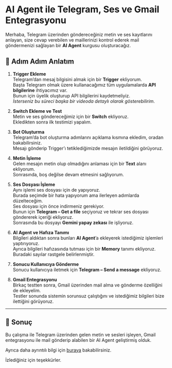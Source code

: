 # AI Agent ile Telegram, Ses ve Gmail Entegrasyonu

Merhaba, Telegram üzerinden göndereceğiniz metin ve ses kayıtlarını anlayan, size cevap verebilen ve maillerinizi kontrol ederek mail göndermenizi sağlayan bir **AI Agent** kurgusu oluşturacağız.


## 🔹 Adım Adım Anlatım

1. **Trigger Ekleme**  
   Telegram’dan mesaj bilgisini almak için bir **Trigger** ekliyorum.  
   Başta Telegram olmak üzere kullanacağımız tüm uygulamalarda **API bilgilerine** ihtiyacımız var.  
   Bunun için üyelik oluşturup API bilgilerini kaydetmeliyiz.  
   *İsterseniz bu süreci başka bir videoda detaylı olarak gösterebilirim.*

2. **Switch Ekleme ve Test**  
   Metin ve ses göndereceğimiz için bir **Switch** ekliyoruz.  
   Ekledikten sonra ilk testimizi yapalım.

3. **Bot Oluşturma**  
   Telegram’da bot oluşturma adımlarını açıklama kısmına ekledim, oradan bakabilirsiniz.  
   Mesajı gönderip Trigger’ı tetiklediğimizde mesajın iletildiğini görüyoruz.

4. **Metin İşleme**  
   Gelen mesajın metin olup olmadığını anlaması için bir **Text** alanı ekliyorum.  
   Sonrasında, boş değilse devam etmesini sağlıyorum.

5. **Ses Dosyası İşleme**  
   Aynı işlemi ses dosyası için de yapıyoruz.  
   Burada seçimde bir hata yapıyorum ama ilerleyen adımlarda düzelteceğim.  
   Ses dosyası için önce indirmeniz gerekiyor.  
   Bunun için **Telegram – Get a file** seçiyoruz ve tekrar ses dosyası göndererek içeriği ekliyoruz.  
   Sonrasında bu dosyayı **Gemini yapay zekası** ile işliyoruz.

6. **AI Agent ve Hafıza Tanımı**  
   Bilgileri aldıktan sonra bunları **AI Agent**’a ekleyerek istediğimiz işlemleri yaptırıyoruz.  
   Ayrıca bilgileri hafızasında tutması için bir **Memory** tanımı ekliyoruz.  
   Buradaki sayılar rastgele belirlenmiştir.

7. **Sonucu Kullanıcıya Gönderme**  
   Sonucu kullanıcıya iletmek için **Telegram – Send a message** ekliyoruz.

8. **Gmail Entegrasyonu**  
   Birkaç testten sonra, Gmail üzerinden mail alma ve gönderme özelliğini de ekleyelim.  
   Testler sonunda sistemin sorunsuz çalıştığını ve istediğimiz bilgileri bize ilettiğini görüyoruz.

---

## 🎯 Sonuç
Bu çalışma ile Telegram üzerinden gelen metin ve sesleri işleyen, Gmail entegrasyonu ile mail gönderip alabilen bir AI Agent geliştirmiş olduk.

Ayrıca daha ayrıntılı bilgi için [buraya](https://www.linkedin.com/pulse/n8n-ile-otomasyon-ve-yapay-zeka-rehberi-telegram-ai-agent-yurur-xdnaf/?trackingId=kUnKdF2rskF2GPMG9l%2F%2ByA%3D%3D) bakabilirsiniz.

İzlediğiniz için teşekkürler.
